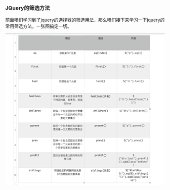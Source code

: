### JQuery的筛选方法

前面咱们学习到了jquery的选择器的筛选用法，那么咱们接下来学习一下jquery的常用筛选方法，一张图搞定一切。

![](/jquery/jq筛选.png)




